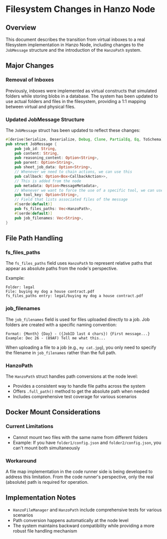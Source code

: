 # Filesystem Changes in Hanzo Node

## Overview
This document describes the transition from virtual inboxes to a real filesystem implementation in Hanzo Node, including changes to the `JobMessage` structure and the introduction of the `HanzoPath` system.

## Major Changes

### Removal of Inboxes
Previously, inboxes were implemented as virtual constructs that simulated folders while storing blobs in a database. The system has been updated to use actual folders and files in the filesystem, providing a 1:1 mapping between virtual and physical files.

### Updated JobMessage Structure
The `JobMessage` struct has been updated to reflect these changes:

```rust
#[derive(Serialize, Deserialize, Debug, Clone, PartialEq, Eq, ToSchema)]
pub struct JobMessage {
    pub job_id: String,
    pub content: String,
    pub reasoning_content: Option<String>,
    pub parent: Option<String>,
    pub sheet_job_data: Option<String>,
    // Whenever we need to chain actions, we can use this
    pub callback: Option<Box<CallbackAction>>,
    // This is added from the node
    pub metadata: Option<MessageMetadata>,
    // Whenever we want to force the use of a specific tool, we can use this
    pub tool_key: Option<String>,
    // Field that lists associated files of the message
    #[serde(default)]
    pub fs_files_paths: Vec<HanzoPath>,
    #[serde(default)]
    pub job_filenames: Vec<String>,
}
```

## File Path Handling

### fs_files_paths
The `fs_files_paths` field uses `HanzoPath` to represent relative paths that appear as absolute paths from the node's perspective. 

Example:
```
Folder: legal
File: buying my dog a house contract.pdf
fs_files_paths entry: legal/buying my dog a house contract.pdf
```

### job_filenames
The `job_filenames` field is used for files uploaded directly to a job. Job folders are created with a specific naming convention:
```
Format: {Month} {Day} - ({JobID last 4 chars}) {First message...}
Example: Dec 26 - (89AF) Tell me what this...
```

When uploading a file to a job (e.g., `my cat.jpg`), you only need to specify the filename in `job_filenames` rather than the full path.

### HanzoPath
The `HanzoPath` struct handles path conversions at the node level:
- Provides a consistent way to handle file paths across the system
- Offers `.full_path()` method to get the absolute path when needed
- Includes comprehensive test coverage for various scenarios

## Docker Mount Considerations

### Current Limitations
- Cannot mount two files with the same name from different folders
- Example: If you have `folder1/config.json` and `folder2/config.json`, you can't mount both simultaneously

### Workaround
A file map implementation in the code runner side is being developed to address this limitation. From the code runner's perspective, only the real (absolute) path is required for operation.

## Implementation Notes
- `HanzoFileManager` and `HanzoPath` include comprehensive tests for various scenarios
- Path conversion happens automatically at the node level
- The system maintains backward compatibility while providing a more robust file handling mechanism
